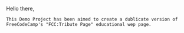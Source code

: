 Hello there,

    This Demo Project has been aimed to create a dublicate version of FreeCodeCamp's "FCC:Tribute Page" educational wep page.